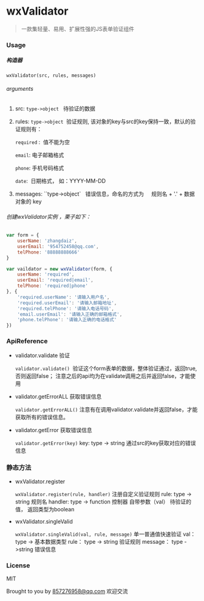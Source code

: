 # wxValidator

> 一款集轻量、易用、扩展性强的JS表单验证组件

### Usage

##### 构造器

`wxValidator(src, rules, messages)`

###### arguments

1. src: `type->object`   待验证的数据

2. rules: ``type->object``  验证规则, 该对象的key与src的key保持一致，默认的验证规则有：

   `required` :  值不能为空

   `email`: 电子邮箱格式

   `phone`: 手机号码格式

   `date`:  日期格式， 如：YYYY-MM-DD

3. messages: ``type->object`   错误信息，命名的方式为     规则名 \+ '.' \+ 数据对象的 key

###### 创建wxValidator实例 ，栗子如下：

```javascript
var form = {
    userName: 'zhangdaiz',
    userEmail: '954752458@qq.com',
    telPhone: '88888888666'
}

var vaildator = new wxValidator(form, {
    userName: 'required',
    userEmail: 'required|email',
    telPhone: 'required|phone'
}, {
    'required.userName': '请输入用户名',
    'required.userEmail': '请输入邮箱地址',
    'required.telPhone': '请输入电话号码',
    'email.userEmail': '请输入正确的邮箱格式',
    'phone.telPhone': '请输入正确的电话格式'
})
```



### ApiReference

- validator.validate 验证

  `validator.validate()`  验证这个form表单的数据，整体验证通过，返回true, 否则返回false；
  注意之后的api均为在validate调用之后并返回false，才能使用

- validator.getErrorALL 获取错误信息

  `validator.getErrorALL()` 注意有在调用validator.validate并返回false，才能获取所有的错误信息。

- validator.getError 获取错误信息

  `validator.getError(key)` key: type -> string 通过src的key获取对应的错误信息

### 静态方法

- wxValidator.register

  `wxValidator.register(rule, handler)` 注册自定义验证规则
  rule: type -> string 规则名
  handler: type -> function 控制器 自带参数（val） 待验证的值， 返回类型为boolean

- wxValidator.singleValid

  `wxValidator.singleValid(val, rule, message)` 单一普通值快速验证
  val： type -> 基本数据类型
  rule： type -> string 验证规则
  message： type ->string 错误信息



### License

MIT

Brought to you by 857276958@qq.com   欢迎交流

